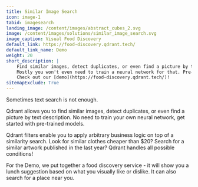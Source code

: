 ```yaml
---
title: Similar Image Search
icon: image-1
tabid: imagesearch
landing_image: /content/images/abstract_cubes_2.svg
image: /content/images/solutions/similar_image_search.svg
image_caption: Visual Food Discovery
default_link: https://food-discovery.qdrant.tech/
default_link_name: Demo
weight: 20
short_description: |
    Find similar images, detect duplicates, or even find a picture by text description - all of that you can do with Qdrant.
    Mostly you won't even need to train a neural network for that. Pre-trained models are usually enough to begin with. 
    Check out our [demo](https://food-discovery.qdrant.tech/)!
sitemapExclude: True
---
```


Sometimes text search is not enough. 

Qdrant allows you to find similar images, detect duplicates, or even find a picture by text description.
No need to train your own neural network, get started with pre-trained models. 

Qdrant filters enable you to apply arbitrary business logic on top of a similarity search.
Look for similar clothes cheaper than $20? Search for a similar artwork published in the last year?
Qdrant handles all possible conditions!

For the Demo, we put together a food discovery service - it will show you a lunch suggestion based on what you visually like or dislike. It can also search for a place near you.


